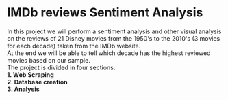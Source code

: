 # IMDb reviews Sentiment Analysis
In this project we will perform a sentiment analysis and other visual analysis on the reviews of 21 Disney movies from the 1950's to the 2010's (3 movies for each decade) taken from the IMDb website.
<br> At the end we will be able to tell which decade has the highest reviewed movies based on our sample.
<br>The project is divided in four sections:
<br> **1. Web Scraping
<br> 2. Database creation
<br> 3. Analysis**
